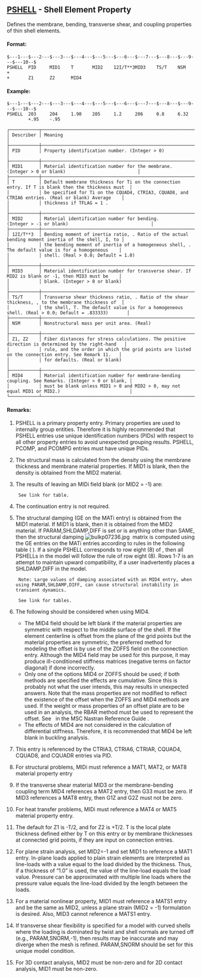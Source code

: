 ## [PSHELL](https://help.hexagonmi.com/bundle/MSC_Nastran_2022.4/page/Nastran_Combined_Book/qrg/bulkp/TOC.PSHELL.xhtml) - Shell Element Property

Defines the membrane, bending, transverse shear, and coupling properties of thin shell elements.

#### Format:

```nastran
$---1---$---2---$---3---$---4---$---5---$---6---$---7---$---8---$---9---$---10--$
PSHELL  PID     MID1    T       MID2    12I/T**3MID3    TS/T    NSM     +       
+       Z1      Z2      MID4                                                    
```

#### Example:

```nastran
$---1---$---2---$---3---$---4---$---5---$---6---$---7---$---8---$---9---$---10--$
PSHELL  203     204     1.90    205     1.2     206     0.8     6.32            
        +.95    -.95                                                            
```

```text
┌───────────┬───────────────────────────────────────────────────────────────────────────────────────────────────┐
│ Describer │ Meaning                                                                                           │
├───────────┼───────────────────────────────────────────────────────────────────────────────────────────────────┤
│ PID       │ Property identification number. (Integer > 0)                                                     │
├───────────┼───────────────────────────────────────────────────────────────────────────────────────────────────┤
│ MID1      │ Material identification number for the membrane. (Integer > 0 or blank)                           │
├───────────┼───────────────────────────────────────────────────────────────────────────────────────────────────┤
│ T         │ Default membrane thickness for Ti on the connection entry. If T is blank then the thickness must  │
│           │ be specified for Ti on the CQUAD4, CTRIA3, CQUAD8, and CTRIA6 entries. (Real or blank) Average    │
│           │ thickness if TFLAG = 1 .                                                                          │
├───────────┼───────────────────────────────────────────────────────────────────────────────────────────────────┤
│ MID2      │ Material identification number for bending. (Integer > -1 or blank)                               │
├───────────┼───────────────────────────────────────────────────────────────────────────────────────────────────┤
│ 12I/T**3  │ Bending moment of inertia ratio, . Ratio of the actual bending moment inertia of the shell, I, to │
│           │ the bending moment of inertia of a homogeneous shell, . The default value is for a homogeneous    │
│           │ shell. (Real > 0.0; Default = 1.0)                                                                │
├───────────┼───────────────────────────────────────────────────────────────────────────────────────────────────┤
│ MID3      │ Material identification number for transverse shear. If MID2 is blank or -1, then MID3 must be    │
│           │ blank. (Integer > 0 or blank)                                                                     │
├───────────┼───────────────────────────────────────────────────────────────────────────────────────────────────┤
│ TS/T      │ Transverse shear thickness ratio, . Ratio of the shear thickness, , to the membrane thickness of  │
│           │ the shell, T. The default value is for a homogeneous shell. (Real > 0.0; Default = .833333)       │
├───────────┼───────────────────────────────────────────────────────────────────────────────────────────────────┤
│ NSM       │ Nonstructural mass per unit area. (Real)                                                          │
├───────────┼───────────────────────────────────────────────────────────────────────────────────────────────────┤
│ Z1, Z2    │ Fiber distances for stress calculations. The positive direction is determined by the right-hand   │
│           │ rule, and the order in which the grid points are listed on the connection entry. See Remark 11.   │
│           │ for defaults. (Real or blank)                                                                     │
├───────────┼───────────────────────────────────────────────────────────────────────────────────────────────────┤
│ MID4      │ Material identification number for membrane-bending coupling. See Remarks. (Integer > 0 or blank, │
│           │ must be blank unless MID1 > 0 and MID2 > 0, may not equal MID1 or MID2.)                          │
└───────────┴───────────────────────────────────────────────────────────────────────────────────────────────────┘
```

#### Remarks:

1. PSHELL is a primary property entry. Primary properties are used to internally group entities. Therefore it is highly recommended that PSHELL entries use unique identification numbers (PIDs) with respect to all other property entries to avoid unexpected grouping results. PSHELL, PCOMP, and PCOMPG entries must have unique PIDs.
2. The structural mass is calculated from the density using the membrane thickness and membrane material properties. If MID1 is blank, then the density is obtained from the MID2 material.
3. The results of leaving an MIDi field blank (or MID2 = -1) are:

        See link for table.

4. The continuation entry is not required.
5. The structural damping (GE on the MATi entry) is obtained from the MID1 material. If MID1 is blank, then it is obtained from the MID2 material. If PARAM,SHLDAMP,DIFF is set or is anything other than SAME, then the structural damping  ![bulkp07236.jpg](https://help-be.hexagonmi.com/bundle/MSC_Nastran_2022.4/page/Nastran_Combined_Book/qrg/bulkp/../../../assets/bulkp07236.jpg?_LANG=enus)  matrix is computed using the GE entries on the MATi entries according to rules in the following table ( ). If a single PSHELL corresponds to row eight (8) of  , then all PSHELLs in the model will follow the rule of row eight (8). Rows 1-7 is an attempt to maintain upward compatibility, if a user inadvertently places a SHLDAMP,DIFF in the model.

        Note: Large values of damping associated with an MID4 entry, when using PARAM,SHLDAMP,DIFF, can cause structural instability in transient dynamics.

        See link for tables.

6. The following should be considered when using MID4.
     - The MID4 field should be left blank if the material properties are symmetric with respect to the middle surface of the shell. If the element centerline is offset from the plane of the grid points but the material properties are symmetric, the preferred method for modeling the offset is by use of the ZOFFS field on the connection entry. Although the MID4 field may be used for this purpose, it may produce ill-conditioned stiffness matrices (negative terms on factor diagonal) if done incorrectly.
     - Only one of the options MID4 or ZOFFS should be used; if both methods are specified the effects are cumulative. Since this is probably not what the user intends, this may results in unexpected answers. Note that the mass properties are not modified to reflect the existence of the offset when the ZOFFS and MID4 methods are used. If the weight or mass properties of an offset plate are to be used in an analysis, the RBAR method must be used to represent the offset. See    in the  MSC Nastran Reference Guide .
     - The effects of MID4 are not considered in the calculation of differential stiffness. Therefore, it is recommended that MID4 be left blank in buckling analysis.
7. This entry is referenced by the CTRIA3, CTRIA6, CTRIAR, CQUAD4, CQUAD8, and CQUADR entries via PID.
8. For structural problems, MIDi must reference a MAT1, MAT2, or MAT8 material property entry
9. If the transverse shear material MID3 or the membrane-bending coupling term MID4 references a MAT2 entry, then G33 must be zero. If MID3 references a MAT8 entry, then G1Z and G2Z must not be zero.
10. For heat transfer problems, MIDi must reference a MAT4 or MAT5 material property entry.
11. The default for Z1 is -T/2, and for Z2 is +T/2. T is the local plate thickness defined either by T on this entry or by membrane thicknesses at connected grid points, if they are input on connection entries.
12. For plane strain analysis, set MID2=-1 and set MID1 to reference a MAT1 entry. In-plane loads applied to plain strain elements are interpreted as line-loads with a value equal to the load divided by the thickness. Thus, if a thickness of “1.0” is used, the value of the line-load equals the load value. Pressure can be approximated with multiple line loads where the pressure value equals the line-load divided by the length between the loads.
13. For a material nonlinear property, MID1 must reference a MATS1 entry and be the same as MID2, unless a plane strain (MID2 = -1) formulation is desired. Also, MID3 cannot reference a MATS1 entry.
14. If transverse shear flexibility is specified for a model with curved shells where the loading is dominated by twist and shell normals are turned off (e.g., PARAM,SNORM,-1), then results may be inaccurate and may diverge when the mesh is refined. PARAM,SNORM should be set for this unique model condition.
15. For 3D contact analysis, MID2 must be non-zero and for 2D contact analysis, MID1 must be non-zero.
